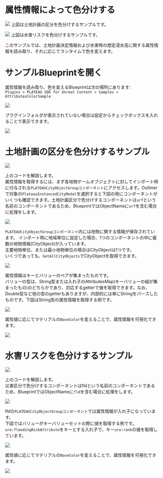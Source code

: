# 属性情報によって色分けする

![](../resources/manual/changeColorByAttrs/AttributeColorSampleUrbanPlanning.png)
上図は土地計画の区分を色分けするサンプルです。

![](../resources/manual/changeColorByAttrs/AttributeColorSampleFlood.png)
上図は水害リスクを色分けするサンプルです。  
  
このサンプルでは、土地計画決定情報および水害時の想定浸水高に関する属性情報を読み取り、それに応じてランタイムで色を変えます。  

# サンプルBlueprintを開く

属性情報を読み取り、色を変えるBlueprintは次の場所にあります:<br>
```Plugins > PLATEAU SDK for Unreal Content > Samples > AttributesColorSample```

![](../resources/manual/changeColorByAttrs/SampleBP.png)

プラグインフォルダが表示されていない場合は設定からチェックボックスを入れることで表示できます。  

![](../resources/manual/changeColorByAttrs/ShowPluginContent.png)  

# 土地計画の区分を色分けするサンプル

![](../resources/manual/changeColorByAttrs/ShowUrbanPlanningUI.png)  

上のコードを解説します。  
属性情報を取得するには、まず各地物ゲームオブジェクトに対してインポート時に付与される```PLATEAUCityObjectGroupコンポーネント```にアクセスします。Outlinerで対象の```PlateauInstancedCityModel```を選択すると下図の用にコンポーネントがいくつも確認できます。土地計画区分で色分けするコンポーネントは```urf```という名前のコンポーネントであるため、BlueprintではObjectNameに```urf```を含む場合に処理をします。  

![](../resources/manual/changeColorByAttrs/PlateauInstancedCityModel.png)  

```PLATEAUCityObjectGroupコンポーネント```内には地物に関する情報が保存されています。
インポート時に地域単位に設定した場合、1つのコンポーネントの中に複数の地物情報(CityObject)が入っています。  
主要地物単位、または最小地物単位の場合はCityObjectは1つです。  
いくつであっても、```GetAllCityObjects```でCityObjectを取得できます。  

![](../resources/manual/changeColorByAttrs/GetAllRootCityObjects.png)  

属性情報はキーとバリューのペアが集まったものです。  
バリューの型は、String型または入れ子のAttributesMap(キーバリューの組が集まったもの)のどちらかであり、対応するgetterで値を取得できます。なお、Double型など他の型のgetterもありますが、内部的には単にStringをパースしたものです。下図はString型の属性情報を取得する例です。

![](../resources/manual/changeColorByAttrs/AttributeMap.png)  

属性値に応じてマテリアルの```BaseColor```を変えることで、属性情報を可視化できます。

![](../resources/manual/changeColorByAttrs/Urf_Material.png)    

# 水害リスクを色分けするサンプル

![](../resources/manual/changeColorByAttrs/ShowFloodUI.png)  

上のコードを解説します。  
災害区分で色分けするコンポーネントはfldという名前のコンポーネントであるため、BlueprintではObjectNameに```fld```を含む場合に処理をします。  

![](../resources/manual/changeColorByAttrs/Fld_PLATEAUCityObjectGroup.png)  

fldの```PLATEAUCityObjectGroupコンポーネント```では属性情報が入れ子になっています。  
下図ではバリューがキーバリューセットの際に値を取得する例です。  
```uro:floodingRiskAttribute```をキーとする入れ子で、キー```uro:rank```の値を取得しています。

![](../resources/manual/changeColorByAttrs/NestAttributeMap.png)  

属性値に応じてマテリアルの```BaseColor```を変えることで、属性情報を可視化できます。

![](../resources/manual/changeColorByAttrs//Fld_Material.png)  
